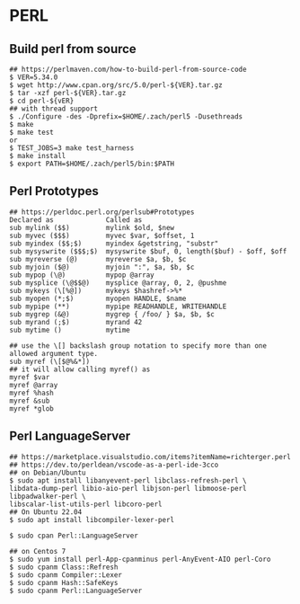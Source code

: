 PERL
====

## Build perl from source

    ## https://perlmaven.com/how-to-build-perl-from-source-code
    $ VER=5.34.0
    $ wget http://www.cpan.org/src/5.0/perl-${VER}.tar.gz
    $ tar -xzf perl-${VER}.tar.gz
    $ cd perl-${vER}
    ## with thread support
    $ ./Configure -des -Dprefix=$HOME/.zach/perl5 -Dusethreads
    $ make
    $ make test
    or
    $ TEST_JOBS=3 make test_harness
    $ make install
    $ export PATH=$HOME/.zach/perl5/bin:$PATH

## Perl Prototypes

    ## https://perldoc.perl.org/perlsub#Prototypes
    Declared as             Called as
    sub mylink ($$)         mylink $old, $new
    sub myvec ($$$)         myvec $var, $offset, 1
    sub myindex ($$;$)      myindex &getstring, "substr"
    sub mysyswrite ($$$;$)  mysyswrite $buf, 0, length($buf) - $off, $off
    sub myreverse (@)       myreverse $a, $b, $c
    sub myjoin ($@)         myjoin ":", $a, $b, $c
    sub mypop (\@)          mypop @array
    sub mysplice (\@$$@)    mysplice @array, 0, 2, @pushme
    sub mykeys (\[%@])      mykeys $hashref->%*
    sub myopen (*;$)        myopen HANDLE, $name
    sub mypipe (**)         mypipe READHANDLE, WRITEHANDLE
    sub mygrep (&@)         mygrep { /foo/ } $a, $b, $c
    sub myrand (;$)         myrand 42
    sub mytime ()           mytime

    ## use the \[] backslash group notation to specify more than one allowed argument type.
    sub myref (\[$@%&*])
    ## it will allow calling myref() as
    myref $var
    myref @array
    myref %hash
    myref &sub
    myref *glob

## Perl LanguageServer

    ## https://marketplace.visualstudio.com/items?itemName=richterger.perl
    ## https://dev.to/perldean/vscode-as-a-perl-ide-3cco
    ## on Debian/Ubuntu
    $ sudo apt install libanyevent-perl libclass-refresh-perl \
    libdata-dump-perl libio-aio-perl libjson-perl libmoose-perl libpadwalker-perl \
    libscalar-list-utils-perl libcoro-perl
    ## On Ubuntu 22.04
    $ sudo apt install libcompiler-lexer-perl

    $ sudo cpan Perl::LanguageServer

    ## on Centos 7
    $ sudo yum install perl-App-cpanminus perl-AnyEvent-AIO perl-Coro
    $ sudo cpanm Class::Refresh
    $ sudo cpanm Compiler::Lexer
    $ sudo cpanm Hash::SafeKeys
    $ sudo cpanm Perl::LanguageServer
